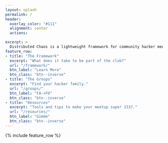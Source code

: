 ```yaml
---
layout: splash
permalink: /
header:
  overlay_color: "#111"
  alignment: center
  actions:

excerpt: >
  Distributed Chaos is a lightweight framework for community hacker meetups.
feature_row:
- title: "The Framework"
  excerpt: "What does it take to be part of the club?"
  url: "/framework/"
  btn_label: "Learn More"
  btn_class: "btn--inverse"
- title: "The Groups"
  excerpt: "Find your hacker family."
  url: "/groups/"
  btn_label: "FA->FO"
  btn_class: "btn--inverse"
- title: "Resources"
  excerpt: "Tools and tips to make your meetup super 1337."
  url: "/resources/"
  btn_label: "Gimme"
  btn_class: "btn--inverse"
---
```


{% include feature_row %}
